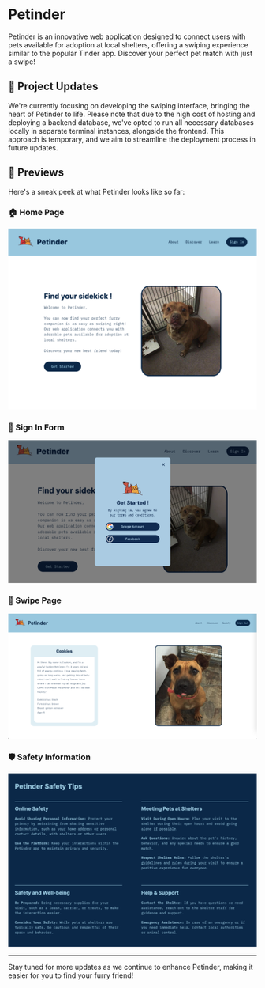 # **Petinder**

Petinder is an innovative web application designed to connect users with pets available for adoption at local shelters, offering a swiping experience similar to the popular Tinder app. Discover your perfect pet match with just a swipe!

## 🚀 **Project Updates**
We're currently focusing on developing the swiping interface, bringing the heart of Petinder to life. Please note that due to the high cost of hosting and deploying a backend database, we've opted to run all necessary databases locally in separate terminal instances, alongside the frontend. This approach is temporary, and we aim to streamline the deployment process in future updates.

## 📸 **Previews**
Here's a sneak peek at what Petinder looks like so far:

### 🏠 Home Page
![Home Page](<documentation/screenshots/homepage.png>)

### 🔐 Sign In Form
![Sign In Form](<documentation/screenshots/signin.png>)

### 💖 Swipe Page
![Swipe Page](<documentation/screenshots/swipe.png>)

### 🛡️ Safety Information
![Safety Information](<documentation/screenshots/safety.png>)

---

Stay tuned for more updates as we continue to enhance Petinder, making it easier for you to find your furry friend!
